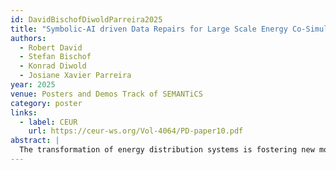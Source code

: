 ```yaml
---
id: DavidBischofDiwoldParreira2025
title: "Symbolic-AI driven Data Repairs for Large Scale Energy Co-Simulations: Combining SHACL repairs and Datalog rules to detect, explain, and correct errors in large scale energy co-simulation setups"
authors:
  - Robert David
  - Stefan Bischof
  - Konrad Diwold
  - Josiane Xavier Parreira
year: 2025
venue: Posters and Demos Track of SEMANTiCS
category: poster
links:
  - label: CEUR
    url: https://ceur-ws.org/Vol-4064/PD-paper10.pdf
abstract: |
  The transformation of energy distribution systems is fostering new models, like renewable energy communities, which require complex, simulation-based feasibility assessments. Preparing these simulations is often labor-intensive and error-prone due to heterogeneous actors and location-specific grid topologies. This paper proposes a symbolic AI approach that combines SHACL (repairs) and Datalog (imputation) to semi-automatically detect, explain, and correct inconsistencies for grid and sensor data so it can serve as input for co-simulations. Applied within the DataBri-X project and tested using Siemens BIFROST, the approach demonstrates promising improvements in data quality and preprocessing efficiency.
---
```

